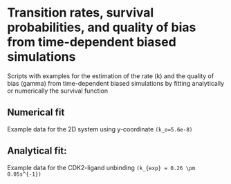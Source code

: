 # Transition rates, survival probabilities, and quality of bias from time-dependent biased simulations

Scripts with examples for the estimation of the rate (k) and the quality of bias (gamma) from 
time-dependent biased simulations by fitting analytically or numerically the survival function

## Numerical fit
Example data for the 2D system using y-coordinate `(k_o=5.6e-8)`

## Analytical fit: 
Example data for the CDK2-ligand unbinding `(k_{exp} = 0.26 \pm 0.05s^{-1})`

